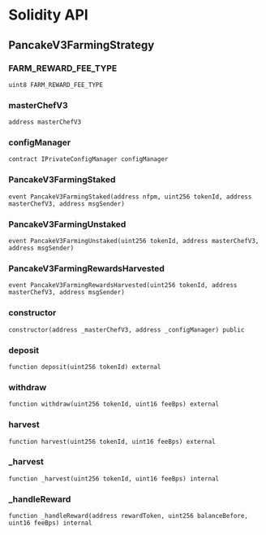 # Solidity API

## PancakeV3FarmingStrategy

### FARM_REWARD_FEE_TYPE

```solidity
uint8 FARM_REWARD_FEE_TYPE
```

### masterChefV3

```solidity
address masterChefV3
```

### configManager

```solidity
contract IPrivateConfigManager configManager
```

### PancakeV3FarmingStaked

```solidity
event PancakeV3FarmingStaked(address nfpm, uint256 tokenId, address masterChefV3, address msgSender)
```

### PancakeV3FarmingUnstaked

```solidity
event PancakeV3FarmingUnstaked(uint256 tokenId, address masterChefV3, address msgSender)
```

### PancakeV3FarmingRewardsHarvested

```solidity
event PancakeV3FarmingRewardsHarvested(uint256 tokenId, address masterChefV3, address msgSender)
```

### constructor

```solidity
constructor(address _masterChefV3, address _configManager) public
```

### deposit

```solidity
function deposit(uint256 tokenId) external
```

### withdraw

```solidity
function withdraw(uint256 tokenId, uint16 feeBps) external
```

### harvest

```solidity
function harvest(uint256 tokenId, uint16 feeBps) external
```

### _harvest

```solidity
function _harvest(uint256 tokenId, uint16 feeBps) internal
```

### _handleReward

```solidity
function _handleReward(address rewardToken, uint256 balanceBefore, uint16 feeBps) internal
```

